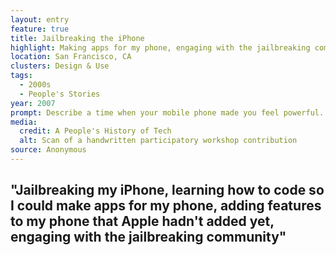```yaml
---
layout: entry
feature: true
title: Jailbreaking the iPhone
highlight: Making apps for my phone, engaging with the jailbreaking community.
location: San Francisco, CA
clusters: Design & Use
tags:
  - 2000s
  - People's Stories
year: 2007
prompt: Describe a time when your mobile phone made you feel powerful.
media:
  credit: A People's History of Tech
  alt: Scan of a handwritten participatory workshop contribution
source: Anonymous
---
```

## "Jailbreaking my iPhone, learning how to code so I could make apps for my phone, adding features to my phone that Apple hadn't added yet, engaging with the jailbreaking community"
